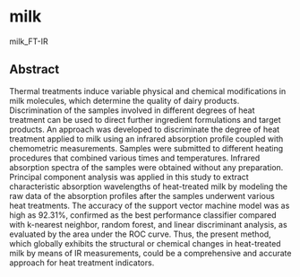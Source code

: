 # milk
milk_FT-IR

## Abstract
  Thermal treatments induce variable physical and chemical modifications in milk molecules, which determine the quality of dairy products. Discrimination of the samples involved in different degrees of heat treatment can be used to direct further ingredient formulations and target products. An approach was developed to discriminate the degree of heat treatment applied to milk using an infrared absorption profile coupled with chemometric measurements. Samples were submitted to different heating procedures that combined various times and temperatures. Infrared absorption spectra of the samples were obtained without any preparation. Principal component analysis was applied in this study to extract characteristic absorption wavelengths of heat-treated milk by modeling the raw data of the absorption profiles after the samples underwent various heat treatments. The accuracy of the support vector machine model was as high as 92.31%, confirmed as the best performance classifier compared with k-nearest neighbor, random forest, and linear discriminant analysis, as evaluated by the area under the ROC curve. Thus, the present method, which globally exhibits the structural or chemical changes in heat-treated milk by means of IR measurements, could be a comprehensive and accurate approach for heat treatment indicators.

